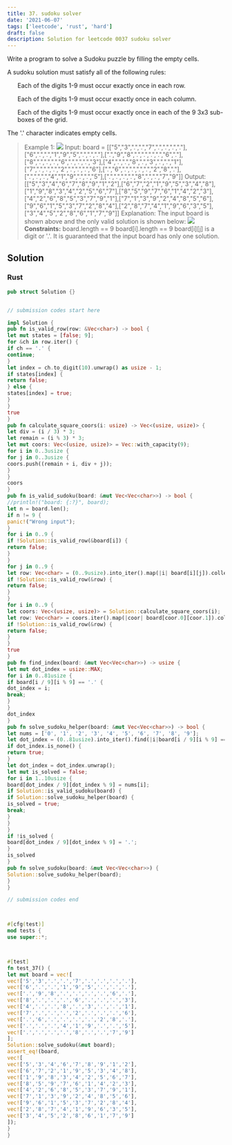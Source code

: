 ```yaml
---
title: 37. sudoku solver
date: '2021-06-07'
tags: ['leetcode', 'rust', 'hard']
draft: false
description: Solution for leetcode 0037 sudoku solver
---
```




Write a program to solve a Sudoku puzzle by filling the empty cells.

A sudoku solution must satisfy all of the following rules:

<ol>

Each of the digits 1-9 must occur exactly once in each row.

Each of the digits 1-9 must occur exactly once in each column.

Each of the digits 1-9 must occur exactly once in each of the 9 3x3 sub-boxes of the grid.

</ol>

The '.' character indicates empty cells.



>   Example 1:
>   ![](https://upload.wikimedia.org/wikipedia/commons/thumb/f/ff/Sudoku-by-L2G-20050714.svg/250px-Sudoku-by-L2G-20050714.svg.png)
>   Input: board <TeX>=</TeX> [["5","3",".",".","7",".",".",".","."],["6",".",".","1","9","5",".",".","."],[".","9","8",".",".",".",".","6","."],["8",".",".",".","6",".",".",".","3"],["4",".",".","8",".","3",".",".","1"],["7",".",".",".","2",".",".",".","6"],[".","6",".",".",".",".","2","8","."],[".",".",".","4","1","9",".",".","5"],[".",".",".",".","8",".",".","7","9"]]
>   Output: [["5","3","4","6","7","8","9","1","2"],["6","7","2","1","9","5","3","4","8"],["1","9","8","3","4","2","5","6","7"],["8","5","9","7","6","1","4","2","3"],["4","2","6","8","5","3","7","9","1"],["7","1","3","9","2","4","8","5","6"],["9","6","1","5","3","7","2","8","4"],["2","8","7","4","1","9","6","3","5"],["3","4","5","2","8","6","1","7","9"]]
>   Explanation: The input board is shown above and the only valid solution is shown below:
>   ![](https://upload.wikimedia.org/wikipedia/commons/thumb/3/31/Sudoku-by-L2G-20050714_solution.svg/250px-Sudoku-by-L2G-20050714_solution.svg.png)
**Constraints:**
>   	board.length <TeX>=</TeX><TeX>=</TeX> 9
>   	board[i].length <TeX>=</TeX><TeX>=</TeX> 9
>   	board[i][j] is a digit or '.'.
>   	It is guaranteed that the input board has only one solution.


## Solution


### Rust
```rust
pub struct Solution {}


// submission codes start here

impl Solution {
pub fn is_valid_row(row: &Vec<char>) -> bool {
let mut states = [false; 9];
for &ch in row.iter() {
if ch == '.' {
continue;
}
let index = ch.to_digit(10).unwrap() as usize - 1;
if states[index] {
return false;
} else {
states[index] = true;
}
}
true
}
pub fn calculate_square_coors(i: usize) -> Vec<(usize, usize)> {
let div = (i / 3) * 3;
let remain = (i % 3) * 3;
let mut coors: Vec<(usize, usize)> = Vec::with_capacity(9);
for i in 0..3usize {
for j in 0..3usize {
coors.push((remain + i, div + j));
}
}
coors
}
pub fn is_valid_sudoku(board: &mut Vec<Vec<char>>) -> bool {
//println!("board: {:?}", board);
let n = board.len();
if n != 9 {
panic!("Wrong input");
}
for i in 0..9 {
if !Solution::is_valid_row(&board[i]) {
return false;
}
}
for j in 0..9 {
let row: Vec<char> = (0..9usize).into_iter().map(|i| board[i][j]).collect();
if !Solution::is_valid_row(&row) {
return false;
}
}
for i in 0..9 {
let coors: Vec<(usize, usize)> = Solution::calculate_square_coors(i);
let row: Vec<char> = coors.iter().map(|coor| board[coor.0][coor.1]).collect();
if !Solution::is_valid_row(&row) {
return false;
}
}
true
}
pub fn find_index(board: &mut Vec<Vec<char>>) -> usize {
let mut dot_index = usize::MAX;
for i in 0..81usize {
if board[i / 9][i % 9] == '.' {
dot_index = i;
break;
}
}
dot_index
}
pub fn solve_sudoku_helper(board: &mut Vec<Vec<char>>) -> bool {
let nums = ['0', '1', '2', '3', '4', '5', '6', '7', '8', '9'];
let dot_index = (0..81usize).into_iter().find(|i|board[i / 9][i % 9] == '.');
if dot_index.is_none() {
return true;
}
let dot_index = dot_index.unwrap();
let mut is_solved = false;
for i in 1..10usize {
board[dot_index / 9][dot_index % 9] = nums[i];
if Solution::is_valid_sudoku(board) {
if Solution::solve_sudoku_helper(board) {
is_solved = true;
break;
}
}
}
if !is_solved {
board[dot_index / 9][dot_index % 9] = '.';
}
is_solved
}
pub fn solve_sudoku(board: &mut Vec<Vec<char>>) {
Solution::solve_sudoku_helper(board);
}
}

// submission codes end



#[cfg(test)]
mod tests {
use super::*;



#[test]
fn test_37() {
let mut board = vec![
vec!['5','3','.','.','7','.','.','.','.'],
vec!['6','.','.','1','9','5','.','.','.'],
vec!['.','9','8','.','.','.','.','6','.'],
vec!['8','.','.','.','6','.','.','.','3'],
vec!['4','.','.','8','.','3','.','.','1'],
vec!['7','.','.','.','2','.','.','.','6'],
vec!['.','6','.','.','.','.','2','8','.'],
vec!['.','.','.','4','1','9','.','.','5'],
vec!['.','.','.','.','8','.','.','7','9']
];
Solution::solve_sudoku(&mut board);
assert_eq!(board,
vec![
vec!['5','3','4','6','7','8','9','1','2'],
vec!['6','7','2','1','9','5','3','4','8'],
vec!['1','9','8','3','4','2','5','6','7'],
vec!['8','5','9','7','6','1','4','2','3'],
vec!['4','2','6','8','5','3','7','9','1'],
vec!['7','1','3','9','2','4','8','5','6'],
vec!['9','6','1','5','3','7','2','8','4'],
vec!['2','8','7','4','1','9','6','3','5'],
vec!['3','4','5','2','8','6','1','7','9']
]);
}
}

```
